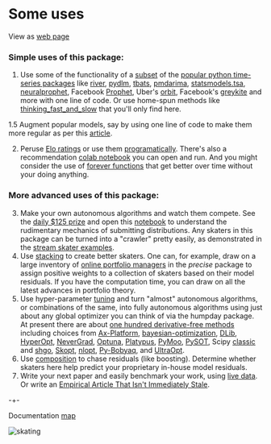 # Some uses
View as [web page](https://microprediction.github.io/timemachines/uses)


### Simple uses of this package:

1. Use some of the functionality of a [subset](https://github.com/microprediction/timemachines/blob/main/timemachines/skaters/pypi.py) of the [popular python time-series packages](https://www.microprediction.com/blog/popular-timeseries-packages) like [river](https://github.com/online-ml/river), [pydlm](https://github.com/wwrechard/pydlm), [tbats](https://github.com/intive-DataScience/tbats), [pmdarima](http://alkaline-ml.com/pmdarima/), [statsmodels.tsa](https://www.statsmodels.org/stable/tsa.html), [neuralprophet](https://neuralprophet.com/), Facebook [Prophet](https://facebook.github.io/prophet/), 
   Uber's [orbit](https://eng.uber.com/orbit/), Facebook's [greykite](https://engineering.linkedin.com/blog/2021/greykite--a-flexible--intuitive--and-fast-forecasting-library) and more with one line of code. Or use home-spun methods like [thinking_fast_and_slow](https://github.com/microprediction/timemachines/blob/main/timemachines/skaters/simple/thinking.py) that you'll only find here. 

1.5 Augment popular models, say by using one line of code to make them more regular as per this [article](https://medium.com/p/8544e675873).

   
2. Peruse [Elo ratings](https://microprediction.github.io/timeseries-elo-ratings/html_leaderboards/univariate-k_003.html) or use them [programatically](https://github.com/microprediction/timemachines/blob/main/timemachines/skatertools/recommendations/suggestions.py). There's also a recommendation [colab notebook](https://github.com/microprediction/timeseries-elo-ratings/blob/main/time_series_recommendations.ipynb) you can open and run. And you might consider the use of [forever functions](https://www.microprediction.com/blog/forever) that get better over time without your doing anything.

### More advanced uses of this package:

3. Make your own autonomous algorithms and watch them compete. See the [daily $125 prize](https://www.microprediction.com/competitions/daily) and open this [notebook](https://github.com/microprediction/microprediction/blob/master/submission_examples_die/first_submission.ipynb) to understand the rudimentary mechanics of submitting distributions. Any skaters in this package can be turned into a "crawler" pretty easily, as demonstrated in the [stream skater examples](https://github.com/microprediction/microprediction/tree/master/crawler_skater_examples). 
4. Use [stacking](https://github.com/microprediction/timemachines/tree/main/timemachines/skatertools/ensembling) to create better skaters. One can, for example, draw on a large inventory of [online portfolio managers](https://github.com/microprediction/precise/blob/main/LISTING_OF_MANAGERS.md) in the *precise* package to assign positive weights to a collection of skaters based on their model residuals. If you have the computation time, you can draw on all the latest advances in portfolio theory.  
5. Use hyper-parameter [tuning](https://github.com/microprediction/timemachines/blob/main/timemachines/skatertools/tuning/README.md) and turn "almost" autonomous algorithms, or combinations of the same, into fully autonomous algorithms using just about any global optimizer you can think of via the humpday package. At present there are about [one hundred derivative-free methods](https://microprediction.github.io/optimizer-elo-ratings/html_leaderboards/overall.html) including choices from [Ax-Platform](https://github.com/microprediction/humpday/blob/main/humpday/optimizers/axcube.py), [bayesian-optimization](https://github.com/microprediction/humpday/blob/main/humpday/optimizers/bayesoptcube.py), [DLib](https://github.com/microprediction/humpday/blob/main/humpday/optimizers/dlibcube.py), [HyperOpt](https://github.com/microprediction/humpday/blob/main/humpday/optimizers/hyperoptcube.py), [NeverGrad](https://github.com/microprediction/humpday/blob/main/humpday/optimizers/nevergradcube.py), [Optuna](https://github.com/microprediction/humpday/blob/main/humpday/optimizers/optunacube.py), [Platypus](https://github.com/microprediction/humpday/blob/main/humpday/optimizers/platypuscube.py), [PyMoo](https://github.com/microprediction/humpday/blob/main/humpday/optimizers/pymoocube.py), [PySOT](https://github.com/microprediction/humpday/blob/main/humpday/optimizers/pysotcube.py), Scipy [classic](https://github.com/microprediction/humpday/blob/main/humpday/optimizers/scipycube.py) and [shgo](https://github.com/microprediction/humpday/blob/main/humpday/optimizers/shgocube.py), [Skopt](https://github.com/microprediction/humpday/blob/main/humpday/optimizers/skoptcube.py),
[nlopt](https://github.com/microprediction/humpday/blob/main/humpday/optimizers/nloptcube.py), [Py-Bobyaq](https://github.com/microprediction/humpday/blob/main/humpday/optimizers/bobyqacube.py), and
[UltraOpt](https://github.com/microprediction/humpday/blob/main/humpday/optimizers/ultraoptcube.py). 
6. Use [composition](https://github.com/microprediction/timemachines/blob/main/timemachines/skatertools/composition/residualshypocratic.py) to chase residuals (like boosting). Determine whether skaters here help predict your proprietary in-house model residuals.  
7. Write your next paper and easily benchmark your work, using [live data](https://www.microprediction.org/browse_streams.html). Or write an [Empirical Article That Isn't Immediately Stale](https://medium.com/geekculture/an-empirical-article-that-wasnt-immediately-stale-720abfb4678f).  








-+- 

Documentation [map](https://microprediction.github.io/timemachines/map.html)
 
  


![skating](https://i.imgur.com/elu5muO.png)
